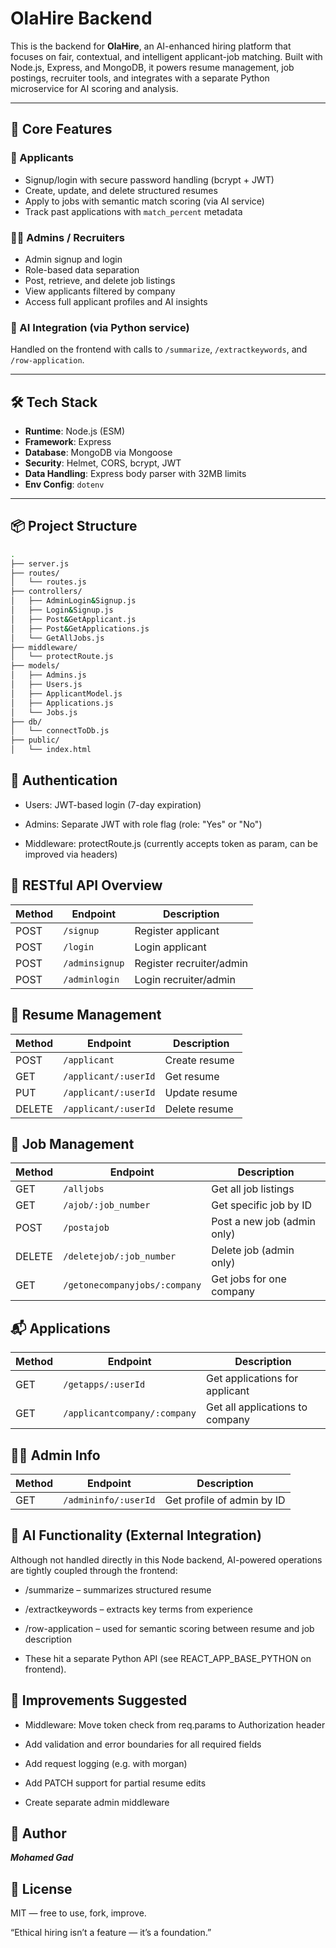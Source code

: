 # OlaHire Backend

This is the backend for **OlaHire**, an AI-enhanced hiring platform that focuses on fair, contextual, and intelligent applicant-job matching. Built with Node.js, Express, and MongoDB, it powers resume management, job postings, recruiter tools, and integrates with a separate Python microservice for AI scoring and analysis.

---

## 🚀 Core Features

### 👤 Applicants

- Signup/login with secure password handling (bcrypt + JWT)
- Create, update, and delete structured resumes
- Apply to jobs with semantic match scoring (via AI service)
- Track past applications with `match_percent` metadata

### 🧑‍💼 Admins / Recruiters

- Admin signup and login
- Role-based data separation
- Post, retrieve, and delete job listings
- View applicants filtered by company
- Access full applicant profiles and AI insights

### 🤖 AI Integration (via Python service)

Handled on the frontend with calls to `/summarize`, `/extractkeywords`, and `/row-application`.

---

## 🛠 Tech Stack

- **Runtime**: Node.js (ESM)
- **Framework**: Express
- **Database**: MongoDB via Mongoose
- **Security**: Helmet, CORS, bcrypt, JWT
- **Data Handling**: Express body parser with 32MB limits
- **Env Config**: `dotenv`

---

## 📦 Project Structure

```bash
.
├── server.js
├── routes/
│   └── routes.js
├── controllers/
│   ├── AdminLogin&Signup.js
│   ├── Login&Signup.js
│   ├── Post&GetApplicant.js
│   ├── Post&GetApplications.js
│   └── GetAllJobs.js
├── middleware/
│   └── protectRoute.js
├── models/
│   ├── Admins.js
│   ├── Users.js
│   ├── ApplicantModel.js
│   ├── Applications.js
│   └── Jobs.js
├── db/
│   └── connectToDb.js
├── public/
│   └── index.html

```

## 🔐 Authentication

- Users: JWT-based login (7-day expiration)

- Admins: Separate JWT with role flag (role: "Yes" or "No")

- Middleware: protectRoute.js (currently accepts token as param, can be improved via headers)

## 🔗 RESTful API Overview

| Method | Endpoint       | Description              |
| ------ | -------------- | ------------------------ |
| POST   | `/signup`      | Register applicant       |
| POST   | `/login`       | Login applicant          |
| POST   | `/adminsignup` | Register recruiter/admin |
| POST   | `/adminlogin`  | Login recruiter/admin    |

## 📄 Resume Management

| Method | Endpoint             | Description   |
| ------ | -------------------- | ------------- |
| POST   | `/applicant`         | Create resume |
| GET    | `/applicant/:userId` | Get resume    |
| PUT    | `/applicant/:userId` | Update resume |
| DELETE | `/applicant/:userId` | Delete resume |

## 🧳 Job Management

| Method | Endpoint                      | Description                 |
| ------ | ----------------------------- | --------------------------- |
| GET    | `/alljobs`                    | Get all job listings        |
| GET    | `/ajob/:job_number`           | Get specific job by ID      |
| POST   | `/postajob`                   | Post a new job (admin only) |
| DELETE | `/deletejob/:job_number`      | Delete job (admin only)     |
| GET    | `/getonecompanyjobs/:company` | Get jobs for one company    |

## 📬 Applications

| Method | Endpoint                     | Description                     |
| ------ | ---------------------------- | ------------------------------- |
| GET    | `/getapps/:userId`           | Get applications for applicant  |
| GET    | `/applicantcompany/:company` | Get all applications to company |

## 🧑‍💼 Admin Info

| Method | Endpoint             | Description                |
| ------ | -------------------- | -------------------------- |
| GET    | `/admininfo/:userId` | Get profile of admin by ID |

## 🧠 AI Functionality (External Integration)

Although not handled directly in this Node backend, AI-powered operations are tightly coupled through the frontend:

- /summarize – summarizes structured resume

- /extractkeywords – extracts key terms from experience

- /row-application – used for semantic scoring between resume and job description

- These hit a separate Python API (see REACT_APP_BASE_PYTHON on frontend).

## 🧪 Improvements Suggested

- Middleware: Move token check from req.params to Authorization header

- Add validation and error boundaries for all required fields

- Add request logging (e.g. with morgan)

- Add PATCH support for partial resume edits

- Create separate admin middleware

## 🧑 Author

**_Mohamed Gad_**

## 📄 License

MIT — free to use, fork, improve.

“Ethical hiring isn’t a feature — it’s a foundation.”
